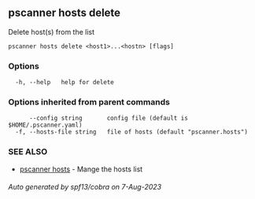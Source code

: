 ## pscanner hosts delete

Delete host(s) from the list

```
pscanner hosts delete <host1>...<hostn> [flags]
```

### Options

```
  -h, --help   help for delete
```

### Options inherited from parent commands

```
      --config string       config file (default is $HOME/.pscanner.yaml)
  -f, --hosts-file string   file of hosts (default "pscanner.hosts")
```

### SEE ALSO

* [pscanner hosts](pscanner_hosts.md)	 - Mange the hosts list

###### Auto generated by spf13/cobra on 7-Aug-2023
